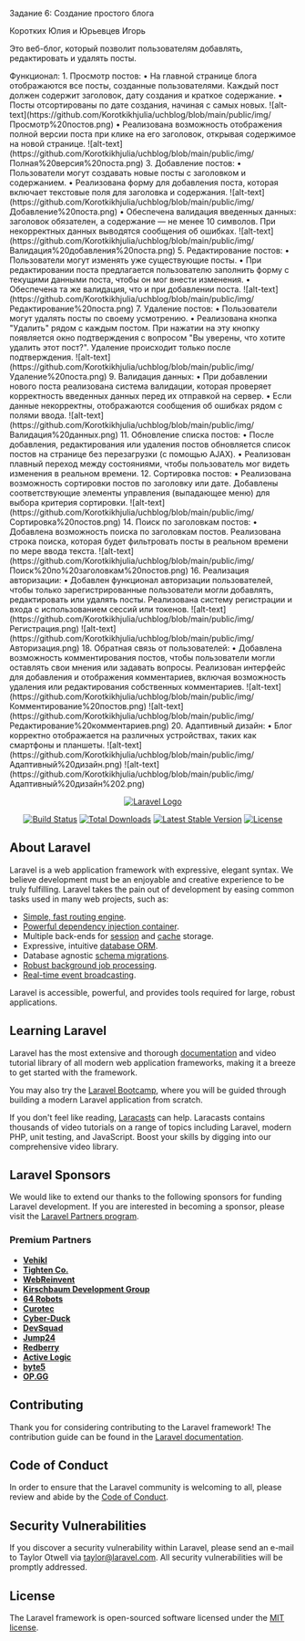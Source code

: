 <p>Задание 6: Создание простого блога</p>
<p>Коротких Юлия и Юрьевцев Игорь</p>
<p>Это веб-блог, который позволит пользователям добавлять, редактировать и удалять посты.</p> 
Функционал:
1.	Просмотр постов:
•	На главной странице блога отображаются все посты, созданные пользователями. Каждый пост должен содержит заголовок, дату создания и краткое содержание. 
•	Посты отсортированы по дате создания, начиная с самых новых.
![alt-text](https://github.com/Korotkikhjulia/uchblog/blob/main/public/img/Просмотр%20постов.png)
•	Реализована возможность отображения полной версии поста при клике на его заголовок, открывая содержимое на новой странице.
![alt-text](https://github.com/Korotkikhjulia/uchblog/blob/main/public/img/Полная%20версия%20поста.png)
3.	Добавление постов:
•	Пользователи могут создавать новые посты с заголовком и содержанием. 
•	Реализована форму для добавления поста, которая включает текстовые поля для заголовка и содержания.
![alt-text](https://github.com/Korotkikhjulia/uchblog/blob/main/public/img/Добавление%20поста.png)
•	Обеспечена валидация введенных данных: заголовок обязателен, а содержание — не менее 10 символов. При некорректных данных выводятся сообщения об ошибках.
![alt-text](https://github.com/Korotkikhjulia/uchblog/blob/main/public/img/Валидация%20добавления%20поста.png)
5.	Редактирование постов:
•	Пользователи могут изменять уже существующие посты. 
•	При редактировании поста предлагается пользователю заполнить форму с текущими данными поста, чтобы он мог внести изменения. 
•	Обеспечена та же валидация, что и при добавлении поста.
![alt-text](https://github.com/Korotkikhjulia/uchblog/blob/main/public/img/Редактирование%20поста.png)
7.	Удаление постов:
•	Пользователи могут удалять посты по своему усмотрению. 
•	Реализована кнопка "Удалить" рядом с каждым постом. При нажатии на эту кнопку появляется окно подтверждения с вопросом "Вы уверены, что хотите удалить этот пост?". Удаление происходит только после подтверждения.
![alt-text](https://github.com/Korotkikhjulia/uchblog/blob/main/public/img/Удаление%20поста.png)
9.	Валидация данных:
•	При добавлении нового поста реализована система валидации, которая проверяет корректность введенных данных перед их отправкой на сервер. 
•	Если данные некорректны, отображаются сообщения об ошибках рядом с полями ввода.
![alt-text](https://github.com/Korotkikhjulia/uchblog/blob/main/public/img/Валидация%20данных.png)
11.	Обновление списка постов:
•	После добавления, редактирования или удаления постов обновляется список постов на странице без перезагрузки (с помощью AJAX). 
•	Реализован плавный переход между состояниями, чтобы пользователь мог видеть изменения в реальном времени. 
12.	Сортировка постов:
•	Реализована возможность сортировки постов по заголовку или дате. Добавлены соответствующие элементы управления (выпадающее меню) для выбора критерия сортировки.
![alt-text](https://github.com/Korotkikhjulia/uchblog/blob/main/public/img/Сортировка%20постов.png)
14.	Поиск по заголовкам постов:
•	Добавлена возможность поиска по заголовкам постов. Реализована строка поиска, которая будет фильтровать посты в реальном времени по мере ввода текста.
![alt-text](https://github.com/Korotkikhjulia/uchblog/blob/main/public/img/Поиск%20по%20заголовкам%20постов.png)
16.	Реализация авторизации:
•	Добавлен функционал авторизации пользователей, чтобы только зарегистрированные пользователи могли добавлять, редактировать или удалять посты. Реализована систему регистрации и входа с использованием сессий или токенов.
![alt-text](https://github.com/Korotkikhjulia/uchblog/blob/main/public/img/Регистрация.png)
![alt-text](https://github.com/Korotkikhjulia/uchblog/blob/main/public/img/Авторизация.png)
18.	Обратная связь от пользователей:
•	Добавлена возможность комментирования постов, чтобы пользователи могли оставлять свои мнения или задавать вопросы. Реализован интерфейс для добавления и отображения комментариев, включая возможность удаления или редактирования собственных комментариев.
![alt-text](https://github.com/Korotkikhjulia/uchblog/blob/main/public/img/Комментирование%20постов.png)
![alt-text](https://github.com/Korotkikhjulia/uchblog/blob/main/public/img/Редактирование%20комментариев.png)
20.	Адаптивный дизайн:
•	Блог корректно отображается на различных устройствах, таких как смартфоны и планшеты.
![alt-text](https://github.com/Korotkikhjulia/uchblog/blob/main/public/img/Адаптивный%20дизайн.png)
![alt-text](https://github.com/Korotkikhjulia/uchblog/blob/main/public/img/Адаптивный%20дизайн%202.png)













<p align="center"><a href="https://laravel.com" target="_blank"><img src="https://raw.githubusercontent.com/laravel/art/master/logo-lockup/5%20SVG/2%20CMYK/1%20Full%20Color/laravel-logolockup-cmyk-red.svg" width="400" alt="Laravel Logo"></a></p>

<p align="center">
<a href="https://github.com/laravel/framework/actions"><img src="https://github.com/laravel/framework/workflows/tests/badge.svg" alt="Build Status"></a>
<a href="https://packagist.org/packages/laravel/framework"><img src="https://img.shields.io/packagist/dt/laravel/framework" alt="Total Downloads"></a>
<a href="https://packagist.org/packages/laravel/framework"><img src="https://img.shields.io/packagist/v/laravel/framework" alt="Latest Stable Version"></a>
<a href="https://packagist.org/packages/laravel/framework"><img src="https://img.shields.io/packagist/l/laravel/framework" alt="License"></a>
</p>

## About Laravel

Laravel is a web application framework with expressive, elegant syntax. We believe development must be an enjoyable and creative experience to be truly fulfilling. Laravel takes the pain out of development by easing common tasks used in many web projects, such as:

- [Simple, fast routing engine](https://laravel.com/docs/routing).
- [Powerful dependency injection container](https://laravel.com/docs/container).
- Multiple back-ends for [session](https://laravel.com/docs/session) and [cache](https://laravel.com/docs/cache) storage.
- Expressive, intuitive [database ORM](https://laravel.com/docs/eloquent).
- Database agnostic [schema migrations](https://laravel.com/docs/migrations).
- [Robust background job processing](https://laravel.com/docs/queues).
- [Real-time event broadcasting](https://laravel.com/docs/broadcasting).

Laravel is accessible, powerful, and provides tools required for large, robust applications.

## Learning Laravel

Laravel has the most extensive and thorough [documentation](https://laravel.com/docs) and video tutorial library of all modern web application frameworks, making it a breeze to get started with the framework.

You may also try the [Laravel Bootcamp](https://bootcamp.laravel.com), where you will be guided through building a modern Laravel application from scratch.

If you don't feel like reading, [Laracasts](https://laracasts.com) can help. Laracasts contains thousands of video tutorials on a range of topics including Laravel, modern PHP, unit testing, and JavaScript. Boost your skills by digging into our comprehensive video library.

## Laravel Sponsors

We would like to extend our thanks to the following sponsors for funding Laravel development. If you are interested in becoming a sponsor, please visit the [Laravel Partners program](https://partners.laravel.com).

### Premium Partners

- **[Vehikl](https://vehikl.com/)**
- **[Tighten Co.](https://tighten.co)**
- **[WebReinvent](https://webreinvent.com/)**
- **[Kirschbaum Development Group](https://kirschbaumdevelopment.com)**
- **[64 Robots](https://64robots.com)**
- **[Curotec](https://www.curotec.com/services/technologies/laravel/)**
- **[Cyber-Duck](https://cyber-duck.co.uk)**
- **[DevSquad](https://devsquad.com/hire-laravel-developers)**
- **[Jump24](https://jump24.co.uk)**
- **[Redberry](https://redberry.international/laravel/)**
- **[Active Logic](https://activelogic.com)**
- **[byte5](https://byte5.de)**
- **[OP.GG](https://op.gg)**

## Contributing

Thank you for considering contributing to the Laravel framework! The contribution guide can be found in the [Laravel documentation](https://laravel.com/docs/contributions).

## Code of Conduct

In order to ensure that the Laravel community is welcoming to all, please review and abide by the [Code of Conduct](https://laravel.com/docs/contributions#code-of-conduct).

## Security Vulnerabilities

If you discover a security vulnerability within Laravel, please send an e-mail to Taylor Otwell via [taylor@laravel.com](mailto:taylor@laravel.com). All security vulnerabilities will be promptly addressed.

## License

The Laravel framework is open-sourced software licensed under the [MIT license](https://opensource.org/licenses/MIT).
